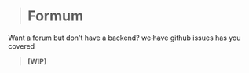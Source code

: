 > # Formum
Want a forum but don't have a backend? ~~we have~~ github issues has you covered

> **[WIP]**
